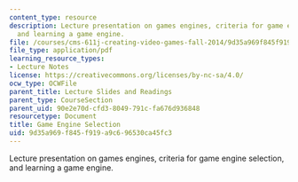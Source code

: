 ```yaml
---
content_type: resource
description: Lecture presentation on games engines, criteria for game engine selection,
  and learning a game engine.
file: /courses/cms-611j-creating-video-games-fall-2014/9d35a969f845f919a9c696530ca45fc3_MITCMS_611JF14_Game_Engine.pdf
file_type: application/pdf
learning_resource_types:
- Lecture Notes
license: https://creativecommons.org/licenses/by-nc-sa/4.0/
ocw_type: OCWFile
parent_title: Lecture Slides and Readings
parent_type: CourseSection
parent_uid: 90e2e70d-cfd3-8049-791c-fa676d936848
resourcetype: Document
title: Game Engine Selection
uid: 9d35a969-f845-f919-a9c6-96530ca45fc3
---
```

Lecture presentation on games engines, criteria for game engine selection, and learning a game engine.